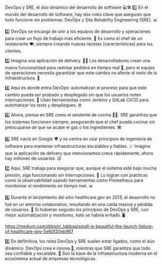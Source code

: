 DevOps y SRE, el dúo dinámico del desarrollo de software 💻🛠️
1️⃣ En el mundo del desarrollo de software, hay dos roles clave que aseguran que todo funcione sin problemas: DevOps y Site Reliability Engineering (SRE). 📊

2️⃣ DevOps se encarga de unir a los equipos de desarrollo y operaciones para crear un flujo de trabajo más eficiente. 🎯 Es como el chef de un restaurante 🍽️, siempre creando nuevas recetas (características) para los clientes.

3️⃣ Imagina una aplicación de delivery. 🚴‍♂️ Los desarrolladores crean una nueva funcionalidad para rastrear pedidos en tiempo real 📍, pero el equipo de operaciones necesita garantizar que este cambio no afecte al resto de la infraestructura. 🤝

4️⃣ Aquí es donde entra DevOps: automatizan el proceso para que este cambio pueda ser probado y desplegado sin que los usuarios noten interrupciones. 🔄 Usan herramientas como Jenkins y GitLab CI/CD para automatizar los tests y despliegues. ⚙️

5️⃣ Ahora, piensa en SRE como el asistente de cocina 👨‍🍳. SRE garantiza que los sistemas funcionen siempre, asegurando que el chef pueda cocinar sin preocuparse de que se acabe el gas o los ingredientes. 🛠️

6️⃣ SRE nació en Google 🌍 y se centra en usar principios de ingeniería de software para mantener infraestructuras escalables y fiables. 📈 Imagina que la aplicación de delivery que mencionamos crece rápidamente, ahora hay millones de usuarios. 😮

7️⃣ Aquí, SRE trabaja para asegurar que, aunque el sistema esté bajo mucha presión, siga funcionando sin interrupciones. 📶 Lo logran con prácticas como la observabilidad usando herramientas como Prometheus para monitorear el rendimiento en tiempo real. 📊

8️⃣ Durante el lanzamiento del sitio healthcare.gov en 2013, el desarrollo no fué en un entorno colaborativo, resultando en una caída masiva y pérdida de usuarios. 😬 Si hubieran seguido los principios de DevOps y SRE, con mejor automatización y monitoreo, esto se habría evitado. 🖥️

https://medium.com/@bishr_tabbaa/small-is-beautiful-the-launch-failure-of-healthcare-gov-5e60f20eb967 

9️⃣ En defitnitiva, los roles DevOps y SRE suelen estar ligados, como el dúo dinámico. DevOps crea e innova 🚀, mientras que SRE garantiza que todo sea confiable y escalable. 🔐 Son la base de la infraestructura moderna en el ecosistema actual de empresas tecnológicas.
